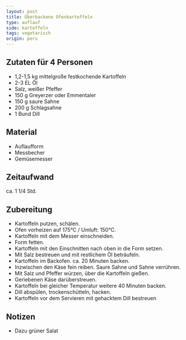 ```yaml
---
layout: post
title: Überbackene Ofenkartoffeln
type: auflauf
side: kartoffeln
tags: vegetarisch
origin: peru
---
```


## Zutaten für 4 Personen
* 1,2-1,5 kg mittelgroße festkochende Kartoffeln  
* 2-3 EL Öl  
* Salz, weißer Pfeffer  
* 150 g Greyerzer oder Emmentaler  
* 150 g saure Sahne  
* 200 g Schlagsahne  
* 1 Bund Dill  

## Material
* Auflaufform  
* Messbecher  
* Gemüsemesser  

## Zeitaufwand
ca. 1 1/4 Std.  

## Zubereitung
* Kartoffeln putzen, schälen.
* Ofen vorheizen auf 175°C / Umluft: 150°C.
* Kartoffeln mit dem Messer einschneiden.
* Form fetten.
* Kartoffeln mit den Einschnitten nach oben in die Form setzen.
* Mit Salz bestreuen und mit restlichem Öl beträufeln.
* Kartoffeln im Backofen. ca. 20 Minuten backen.
* Inzwischen den Käse fein reiben. Saure Sahne und Sahne verrühren.
* Mit Salz und Pfeffer würzen, über die Kartoffeln gießen.
* Geriebenen Käse darüberstreuen.
* Kartoffeln bei gleicher Temperatur weitere 40 Minuten backen.
* Dill abspülen, trockenschütteln, hacken.
* Kartoffeln vor dem Servieren mit gehacktem Dill bestreuen

## Notizen
* Dazu grüner Salat
